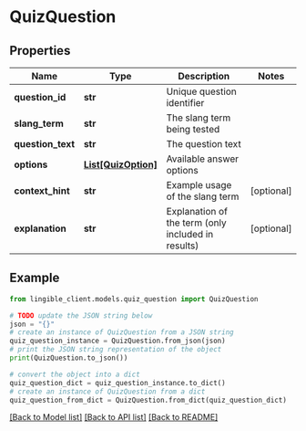 # QuizQuestion


## Properties

Name | Type | Description | Notes
------------ | ------------- | ------------- | -------------
**question_id** | **str** | Unique question identifier |
**slang_term** | **str** | The slang term being tested |
**question_text** | **str** | The question text |
**options** | [**List[QuizOption]**](QuizOption.md) | Available answer options |
**context_hint** | **str** | Example usage of the slang term | [optional]
**explanation** | **str** | Explanation of the term (only included in results) | [optional]

## Example

```python
from lingible_client.models.quiz_question import QuizQuestion

# TODO update the JSON string below
json = "{}"
# create an instance of QuizQuestion from a JSON string
quiz_question_instance = QuizQuestion.from_json(json)
# print the JSON string representation of the object
print(QuizQuestion.to_json())

# convert the object into a dict
quiz_question_dict = quiz_question_instance.to_dict()
# create an instance of QuizQuestion from a dict
quiz_question_from_dict = QuizQuestion.from_dict(quiz_question_dict)
```
[[Back to Model list]](../README.md#documentation-for-models) [[Back to API list]](../README.md#documentation-for-api-endpoints) [[Back to README]](../README.md)
